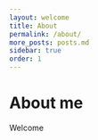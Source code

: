 ```yaml
---
layout: welcome
title: About
permalink: /about/
more_posts: posts.md
sidebar: true
order: 1
---
```

# About me
Welcome 
<!--posts_list-->
